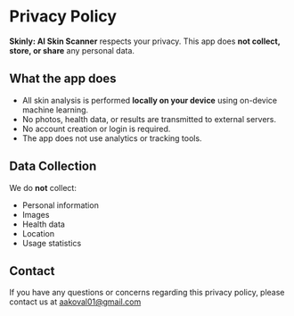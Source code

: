 # Privacy Policy

**Skinly: AI Skin Scanner** respects your privacy. This app does **not collect, store, or share** any personal data.

## What the app does

- All skin analysis is performed **locally on your device** using on-device machine learning.
- No photos, health data, or results are transmitted to external servers.
- No account creation or login is required.
- The app does not use analytics or tracking tools.

## Data Collection

We do **not** collect:
- Personal information
- Images
- Health data
- Location
- Usage statistics

## Contact

If you have any questions or concerns regarding this privacy policy, please contact us at aakoval01@gmail.com
